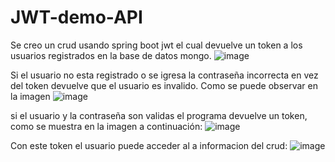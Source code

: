 # JWT-demo-API
Se creo un crud usando spring boot jwt el cual devuelve un token a los usuarios registrados en la base de datos mongo.
![image](https://user-images.githubusercontent.com/78055368/171521009-a0737cf7-ca31-4ebf-bb32-7b50643bc574.png)

Si el usuario no esta registrado o se igresa la contraseña incorrecta en vez del token devuelve que el usuario es invalido. Como se puede observar en la imagen
![image](https://user-images.githubusercontent.com/78055368/171520862-7730ccf1-412e-436a-ad5e-4300834ecfc6.png)

si el usuario y la contraseña son validas el programa devuelve un token, como se muestra en la imagen a continuación:
![image](https://user-images.githubusercontent.com/78055368/171520959-03b02161-926f-4e7c-830a-ede6fb6657b4.png)

Con este token el usuario puede acceder al a informacion del crud:
![image](https://user-images.githubusercontent.com/78055368/171521108-72cfb804-1e73-4d7c-b6a4-93a735ccf3a0.png)

